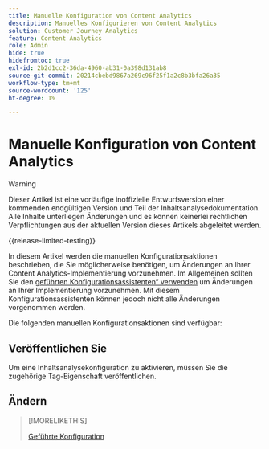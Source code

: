 ```yaml
---
title: Manuelle Konfiguration von Content Analytics
description: Manuelles Konfigurieren von Content Analytics
solution: Customer Journey Analytics
feature: Content Analytics
role: Admin
hide: true
hidefromtoc: true
exl-id: 2b2d1cc2-36da-4960-ab31-0a398d131ab8
source-git-commit: 20214cbebd9867a269c96f25f1a2c8b3bfa26a35
workflow-type: tm+mt
source-wordcount: '125'
ht-degree: 1%

---
```


# Manuelle Konfiguration von Content Analytics

>[!WARNING]
>
>Dieser Artikel ist eine vorläufige inoffizielle Entwurfsversion einer kommenden endgültigen Version und Teil der Inhaltsanalysedokumentation. Alle Inhalte unterliegen Änderungen und es können keinerlei rechtlichen Verpflichtungen aus der aktuellen Version dieses Artikels abgeleitet werden.
>

{{release-limited-testing}}

In diesem Artikel werden die manuellen Konfigurationsaktionen beschrieben, die Sie möglicherweise benötigen, um Änderungen an Ihrer Content Analytics-Implementierung vorzunehmen. Im Allgemeinen sollten Sie den [geführten Konfigurationsassistenten“ verwenden](guided.md) um Änderungen an Ihrer Implementierung vorzunehmen. Mit diesem Konfigurationsassistenten können jedoch nicht alle Änderungen vorgenommen werden.

Die folgenden manuellen Konfigurationsaktionen sind verfügbar:

## Veröffentlichen Sie

Um eine Inhaltsanalysekonfiguration zu aktivieren, müssen Sie die zugehörige Tag-Eigenschaft veröffentlichen.


## Ändern

>[!MORELIKETHIS]
>
>[Geführte Konfiguration](guided.md)
>